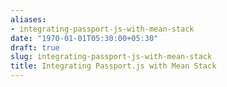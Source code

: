 ```yaml
---
aliases:
- integrating-passport-js-with-mean-stack
date: "1970-01-01T05:30:00+05:30"
draft: true
slug: integrating-passport-js-with-mean-stack
title: Integrating Passport.js with Mean Stack
---
```

